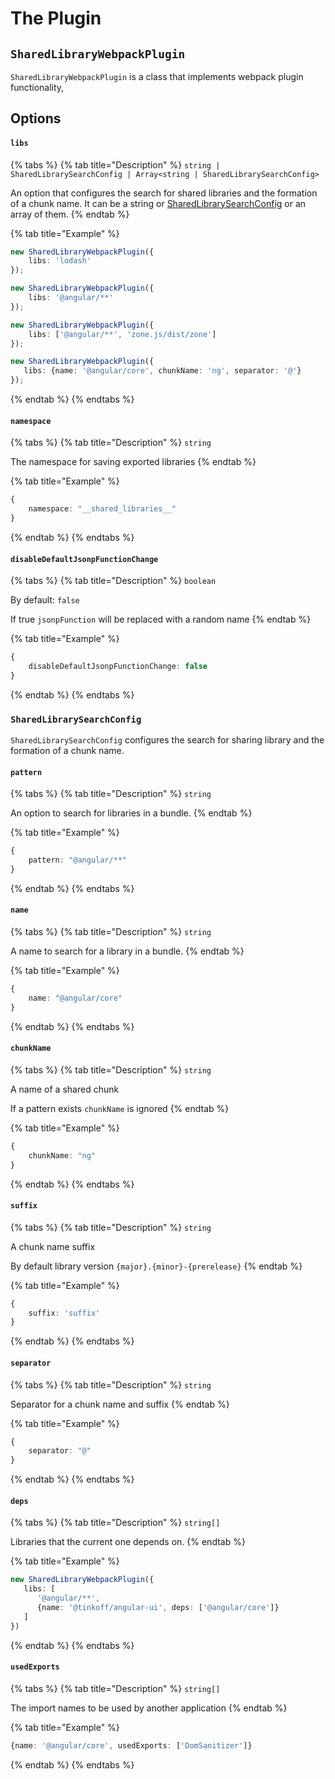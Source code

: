 # The Plugin

## `SharedLibraryWebpackPlugin`

`SharedLibraryWebpackPlugin` is a class that implements webpack plugin functionality,

## Options

#### `libs`

{% tabs %}
{% tab title="Description" %}
`string | SharedLibrarySearchConfig | Array<string | SharedLibrarySearchConfig>`

An option that configures the search for shared libraries and the formation of a chunk name. It can be a string or [SharedLibrarySearchConfig](the_plugin.md#sharedlibrarysearchconfig) or an array of them.
{% endtab %}

{% tab title="Example" %}
```typescript
new SharedLibraryWebpackPlugin({
    libs: 'lodash'
});

new SharedLibraryWebpackPlugin({
    libs: '@angular/**'
});

new SharedLibraryWebpackPlugin({
    libs: ['@angular/**', 'zone.js/dist/zone']
});

new SharedLibraryWebpackPlugin({
   libs: {name: '@angular/core', chunkName: 'ng', separator: '@'}
});
```
{% endtab %}
{% endtabs %}

#### `namespace`

{% tabs %}
{% tab title="Description" %}
`string`

The namespace for saving exported libraries
{% endtab %}

{% tab title="Example" %}
```typescript
{
    namespace: "__shared_libraries__"
}
```
{% endtab %}
{% endtabs %}

#### `disableDefaultJsonpFunctionChange`

{% tabs %}
{% tab title="Description" %}
`boolean`

By default: `false`

If true `jsonpFunction` will be replaced with a random name
{% endtab %}

{% tab title="Example" %}
```typescript
{
    disableDefaultJsonpFunctionChange: false
}
```
{% endtab %}
{% endtabs %}

### `SharedLibrarySearchConfig`

`SharedLibrarySearchConfig` configures the search for sharing library and the formation of a chunk name.

#### `pattern`

{% tabs %}
{% tab title="Description" %}
`string`

An option to search for libraries in a bundle.
{% endtab %}

{% tab title="Example" %}
```typescript
{
    pattern: "@angular/**"
}
```
{% endtab %}
{% endtabs %}

#### `name`

{% tabs %}
{% tab title="Description" %}
`string`

A name to search for a library in a bundle.
{% endtab %}

{% tab title="Example" %}
```typescript
{
    name: "@angular/core"
}
```
{% endtab %}
{% endtabs %}

#### `chunkName`

{% tabs %}
{% tab title="Description" %}
`string`

A name of a shared chunk

If a pattern exists `chunkName` is ignored
{% endtab %}

{% tab title="Example" %}
```typescript
{
    chunkName: "ng"
}
```
{% endtab %}
{% endtabs %}

#### `suffix`

{% tabs %}
{% tab title="Description" %}
`string`

A chunk name suffix

By default library version `{major}.{minor}-{prerelease}`
{% endtab %}

{% tab title="Example" %}
```typescript
{
    suffix: 'suffix'
}
```
{% endtab %}
{% endtabs %}

#### `separator`

{% tabs %}
{% tab title="Description" %}
`string`

Separator for a chunk name and suffix
{% endtab %}

{% tab title="Example" %}
```typescript
{
    separator: "@"
}
```
{% endtab %}
{% endtabs %}

#### `deps`

{% tabs %}
{% tab title="Description" %}
`string[]`

Libraries that the current one depends on.
{% endtab %}

{% tab title="Example" %}
```typescript
new SharedLibraryWebpackPlugin({
   libs: [
      '@angular/**', 
      {name: '@tinkoff/angular-ui', deps: ['@angular/core']}
   ]
})
```
{% endtab %}
{% endtabs %}

#### `usedExports`

{% tabs %}
{% tab title="Description" %}
`string[]`

The import names to be used by another application
{% endtab %}

{% tab title="Example" %}
```typescript
{name: '@angular/core', usedExports: ['DomSanitizer']}
```
{% endtab %}
{% endtabs %}

